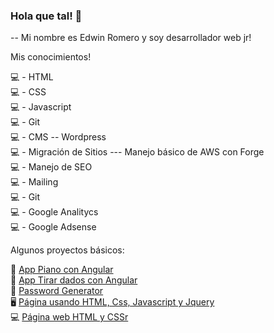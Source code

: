 ### Hola que tal! 👋

-- Mi nombre es Edwin Romero y soy desarrollador web jr!

Mis conocimientos!

💻 - HTML <br>
💻 - CSS <br>
💻 - Javascript <br>
💻 - Git <br>
💻 - CMS -- Wordpress <br>
💻 - Migración de Sitios --- Manejo básico de AWS con Forge <br>
💻 - Manejo de SEO <br>
💻 - Mailing <br>
💻 - Git <br>
💻 - Google Analitycs <br>
💻 - Google Adsense <br>





Algunos proyectos básicos:

 🎹 <a href="https://app-piano01.netlify.app" target="_blank"> App Piano con Angular</a> <br>
 🎲 <a href="https://tirar-dados-random.netlify.app" target="_blank"> App Tirar dados con Angular</a> <br>
 🔐 <a href="https://passwordsgenerates.netlify.app" target="_blank"> Password Generator </a> <br>
 🖥 <a href="https://samplepage-html-css-js-jqueryui.netlify.app/index.html" target="_blank"> Página usando HTML, Css, Javascript y Jquery</a> <br>
 💻 <a href="https://elegant-bohr-0029b5.netlify.app" target="_blank"> Página web HTML y CSSr</a> <br>


